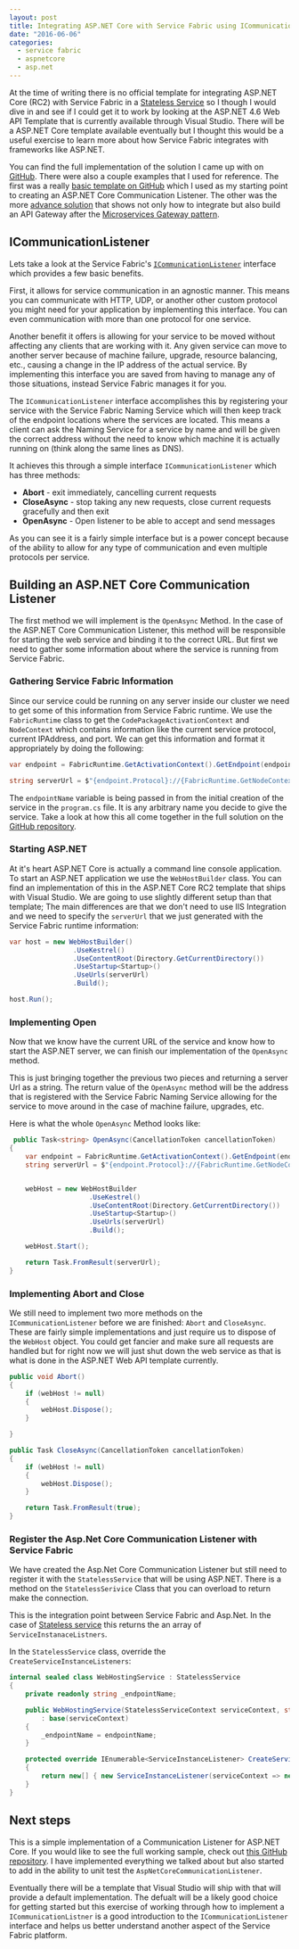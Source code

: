 ```yaml
---
layout: post
title: Integrating ASP.NET Core with Service Fabric using ICommunicationListener
date: "2016-06-06"
categories:
  - service fabric
  - aspnetcore
  - asp.net
---
```


At the time of writing there is no official template for integrating ASP.NET Core (RC2) with Service Fabric in a [Stateless Service](/posts/Service-Fabric-Service-Types/) so I though I would dive in and see if I could get it to work by looking at the ASP.NET 4.6 Web API Template that is currently available through Visual Studio.  There will be a ASP.NET Core template available eventually but I thought this would be a useful exercise to learn more about how Service Fabric integrates with frameworks like ASP.NET.  

You can find the full implementation of the solution I came up with on [GitHub](https://github.com/jsturtevant/AspNetCoreTemplates).  There were also a couple examples that I used for reference.  The first was a really [basic template on GitHub](https://github.com/weidazhao/AspNetCoreTemplates) which I used as my starting point to creating an ASP.NET Core Communication Listener.  The other was the more [advance solution](https://github.com/weidazhao/Hosting) that shows not only how to integrate but also build an API Gateway after the [Microservices Gateway pattern](http://microservices.io/patterns/apigateway.html).

## ICommunicationListener
Lets take a look at the Service Fabric's [```ICommunicationListener```](https://msdn.microsoft.com/en-us/library/microsoft.servicefabric.services.communication.runtime.icommunicationlistener.aspx?f=255&MSPPError=-2147217396) interface which provides a few basic benefits.

First, it allows for service communication in an agnostic manner.  This means you can communicate with HTTP, UDP, or another other custom protocol you might need for your application by implementing this interface.  You can even communication with more than one protocol for one service.

Another benefit it offers is allowing for your service to be moved without affecting any clients that are working with it.  Any given service can move to another server because of machine failure, upgrade, resource balancing, etc., causing a change in the IP address of the actual service. By implementing this interface you are saved from having to manage any of those situations, instead Service Fabric manages it for you.  

The ```ICommunicationListener``` interface accomplishes this by registering your service with the Service Fabric Naming Service which will then keep track of the endpoint locations where the services are located.  This means a client can ask the Naming Service for a service by name and will be given the correct address without the need to know which machine it is actually running on (think along the same lines as DNS).  

It achieves this through a simple interface ```ICommunicationListener``` which has three methods:

- **Abort** - exit immediately, cancelling current requests
- **CloseAsync** - stop taking any new requests, close current requests gracefully and then exit
- **OpenAsync** - Open listener to be able to accept and send messages

As you can see it is a fairly simple interface but is a power concept because of the ability to allow for any type of communication and even multiple protocols per service.

## Building an ASP.NET Core Communication Listener
The first method we will implement is the ```OpenAsync``` Method.  In the case of the ASP.NET Core Communication Listener, this method will be responsible for starting the web service and binding it to the correct URL.  But first we need to gather some information about where the service is running from Service Fabric.

### Gathering Service Fabric Information
Since our service could be running on any server inside our cluster we need to get some of this information from Service Fabric runtime.  We use the ```FabricRuntime``` class to get the ```CodePackageActivationContext``` and ```NodeContext``` which contains information like the current service protocol, current IPAddress, and port.  We can get this information and format it appropriately by doing the following:

```csharp
var endpoint = FabricRuntime.GetActivationContext().GetEndpoint(endpointName);

string serverUrl = $"{endpoint.Protocol}://{FabricRuntime.GetNodeContext().IPAddressOrFQDN}:{endpoint.Port}";
```

The ```endpointName``` variable is being passed in from the initial creation of the service in the ```program.cs``` file.  It is any arbitrary name you decide to give the service.  Take a look at how this all come together in the full solution on the [GitHub repository](https://github.com/jsturtevant/AspNetCoreTemplates). 

### Starting ASP.NET 
At it's heart ASP.NET Core is actually a command line console application.  To start an ASP.NET application we use the ```WebHostBuilder``` class.  You can find an implementation of this in the ASP.NET Core RC2 template that ships with Visual Studio.   We are going to use slightly different setup than that template; The main differences are that we don't need to use IIS Integration and we need to specify the ```serverUrl``` that we just generated with the Service Fabric runtime information:

```csharp 
var host = new WebHostBuilder()
                .UseKestrel()
                .UseContentRoot(Directory.GetCurrentDirectory())
                .UseStartup<Startup>()
                .UseUrls(serverUrl)
                .Build();

host.Run();
```

### Implementing Open
Now that we know have the current URL of the service and know how to start the ASP.NET server, we can finish our implementation of the ```OpenAsync``` method.  

This is just bringing together the previous two pieces and returning a server Url as a string.  The return value of the ```OpenAsync``` method will be the address that is registered with the Service Fabric Naming Service allowing for the service to move around in the case of machine failure, upgrades, etc.

Here is what the whole ```OpenAsync``` Method looks like:

```csharp
 public Task<string> OpenAsync(CancellationToken cancellationToken)
{
    var endpoint = FabricRuntime.GetActivationContext().GetEndpoint(endpointName);
    string serverUrl = $"{endpoint.Protocol}://{FabricRuntime.GetNodeContext().IPAddressOrFQDN}:{endpoint.Port}";


    webHost = new WebHostBuilder
                    .UseKestrel()
                    .UseContentRoot(Directory.GetCurrentDirectory())
                    .UseStartup<Startup>()
                    .UseUrls(serverUrl)
                    .Build();

    webHost.Start();

    return Task.FromResult(serverUrl);
}
```

### Implementing Abort and Close
We still need to implement two more methods on the ```ICommunicationListener```   before we are finished: ```Abort``` and ```CloseAsync```.  These are fairly simple implementations and just require us to dispose of the ```WebHost``` object. You could get fancier and make sure all requests are handled but for right now we will just shut down the web service as that is what is done in the ASP.NET Web API template currently.

```csharp
public void Abort()
{
    if (webHost != null)
    {
        webHost.Dispose();
    }

}

public Task CloseAsync(CancellationToken cancellationToken)
{
    if (webHost != null)
    {
        webHost.Dispose();
    }

    return Task.FromResult(true);
}
```


### Register the Asp.Net Core Communication Listener with Service Fabric
We have created the Asp.Net Core Communication Listener but still need to register it with the ```StatelessService``` that will be using ASP.NET.  There is a method on the ```StatelessSerivice``` Class that you can overload to return make the connection.  

This is the integration point between Service Fabric and Asp.Net.  In the case of [Stateless service](/posts/Service-Fabric-Service-Types/) this returns the an array of ```ServiceInstanaceListners```. 

In the ```StatelessService``` class, override the ```CreateServiceInstanceListeners```:

```csharp
internal sealed class WebHostingService : StatelessService
{
    private readonly string _endpointName;

    public WebHostingService(StatelessServiceContext serviceContext, string endpointName)
        : base(serviceContext)
    {
        _endpointName = endpointName;
    }

    protected override IEnumerable<ServiceInstanceListener> CreateServiceInstanceListeners()
    {
        return new[] { new ServiceInstanceListener(serviceContext => new AspnetCoreCommunicationListener(_endpointName)) };
    }
}

````

## Next steps   
This is a simple implementation of a Communication Listener for ASP.NET Core.   If you would like to see the full working sample, check out [this GitHub repository](https://github.com/jsturtevant/AspNetCoreTemplates).  I have implemented everything we talked about but also started to add in the ability to unit test the ```AspNetCoreCommunicationListener```. 

Eventually there will be a template that Visual Studio will ship with that will provide a default implementation.  The defualt will be a likely good choice for getting started but this exercise of working through how to implement a ```ICommunicationListner``` is a good introduction to the ```ICommunicationListener``` interface and helps us better understand another aspect of the Service Fabric platform.
